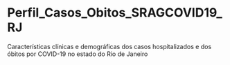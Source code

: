 # Perfil_Casos_Obitos_SRAGCOVID19_RJ
Características clínicas e demográficas dos casos hospitalizados e dos óbitos por COVID-19 no estado do Rio de Janeiro
